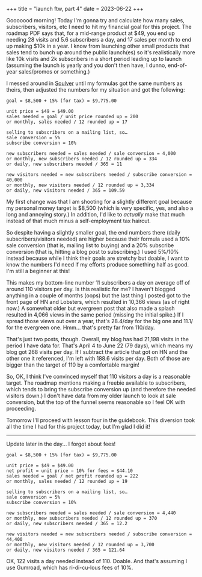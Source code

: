 +++
title = "launch ftw, part 4"
date = 2023-06-22
+++

Gooooood morning! Today I'm gonna try and calculate how many sales, subscribers, visitors, etc I need to hit my financial goal for this project. The roadmap PDF says that, for a mid-range product at $49, you end up needing 28 visits and 5.6 subscribers a day, and 17 sales per month to end up making $10k in a year. I know from launching other small products that sales tend to bunch up around the public launch(es) so it's realistically more like 10k visits and 2k subscribers in a short period leading up to launch (assuming the launch is yearly and you don't then have, I dunno, end-of-year sales/promos or something.)

I messed around in [Soulver](https://soulver.app/) until my formulas got the same numbers as theirs, then adjusted the numbers for my situation and got the following:

```
goal = $8,500 + 15% (for tax) = $9,775.00

unit price = $49 = $49.00
sales needed = goal / unit price rounded up = 200
or monthly, sales needed / 12 rounded up = 17

selling to subscribers on a mailing list, so…
sale conversion = 5%
subscribe conversion = 10%

new subscribers needed = sales needed / sale conversion = 4,000
or monthly, new subscribers needed / 12 rounded up = 334
or daily, new subscribers needed / 365 = 11

new visitors needed = new subscribers needed / subscribe conversion = 40,000
or monthly, new visitors needed / 12 rounded up = 3,334
or daily, new visitors needed / 365 = 109.59
```

My first change was that I am shooting for a slightly different goal because my personal money target is $8,500 (which is very specific, yes, and also a long and annoying story.) In addition, I'd like to _actually_ make that much instead of that much minus a self-employment tax haircut.

So despite having a slightly smaller goal, the end numbers there (daily subscribers/visitors needed) are higher because their formula used a 10% sale conversion (that is, mailing list to buying) and a 20% subscribe conversion (that is, hitting a blog post to subscribing.) I used 5%/10% instead because while I think their goals are stretchy but doable, I want to know the numbers I'd need if my efforts produce something half as good. I'm still a beginner at this!

This makes my bottom-line number 11 subscribers a day on average off of around 110 visitors per day. Is this realistic for me? I haven't blogged anything in a couple of months (oops) but the last thing I posted got to the front page of HN and Lobsters, which resulted in 10,366 views (as of right now.) A somewhat older but evergreen post that also made a splash resulted in 4,066 views in the same period (missing the initial spike.) If I spread those views out over a year, that's 28.4/day for the big one and 11.1/ for the evergreen one. Hmm… that's pretty far from 110/day.

That's just two posts, though. Overall, my blog has had 21,198 visits in the period I have data for. That's April 4 to June 22 (79 days), which means my blog got 268 visits per day. If I subtract the article that got on HN and the other one it referenced, I'm left with 188.6 visits per day. Both of those are bigger than the target of 110 by a comfortable margin!

So, OK, I think I've convinced myself that 110 visitors a day is a reasonable target. The roadmap mentions making a freebie available to subscribers, which tends to bring the subscribe conversion up (and therefore the needed visitors down.) I don't have data from my older launch to look at sale conversion, but the top of the funnel seems reasonable so I feel OK with proceeding.

Tomorrow I'll proceed with lesson four in the guidebook. This diversion took all the time I had for this project today, but I'm glad I did it!

---

Update later in the day... I forgot about fees!

```
goal = $8,500 + 15% (for tax) = $9,775.00

unit price = $49 = $49.00
net profit = unit price − 10% for fees = $44.10
sales needed = goal / net profit rounded up = 222
or monthly, sales needed / 12 rounded up = 19

selling to subscribers on a mailing list, so…
sale conversion = 5%
subscribe conversion = 10%

new subscribers needed = sales needed / sale conversion = 4,440
or monthly, new subscribers needed / 12 rounded up = 370
or daily, new subscribers needed / 365 = 12.2

new visitors needed = new subscribers needed / subscribe conversion = 44,400
or monthly, new visitors needed / 12 rounded up = 3,700
or daily, new visitors needed / 365 = 121.64
```

OK, 122 visits a day needed instead of 110. Doable. And that's assuming I use Gumroad, which has ri-di-cu-lous fees of 10%.
